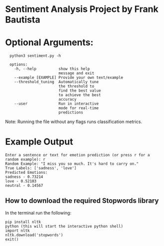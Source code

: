 # Sentiment Analysis Project by Frank Bautista


# Optional Arguments:
```
  python3 sentiment.py -h

  options:
    -h, --help          show this help
                        message and exit
    --example [EXAMPLE] Provide your own text/example 
    --threshold_tuning  Automatically tune
                        the threshold to
                        find the best value
                        to achieve the best
                        accuracy
    --user              Run in interactive
                        mode for real-time
                        predictions
```
  Note: Running the file without any flags runs classification metrics.


# Example Output

```
Enter a sentence or text for emotion prediction (or press r for a random example): r
Random Example: "I miss you so much. It's hard to carry on."
True Labels: ['sadness', 'love']
Predicted Emotions:
sadness - 0.73214
love - 0.52103
neutral - 0.14567

```

## How to download the required Stopwords library
 
In the terminal run the following:

```
pip install nltk
python (this will start the interactive python shell)
import nltk
nltk.download('stopwords')
exit()
```